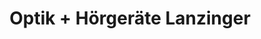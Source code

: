 ---
title: "Optik + Hörgeräte Lanzinger"
url: /raubling/optik-hoergeraete-lanzinger/
shop: Optiker
---